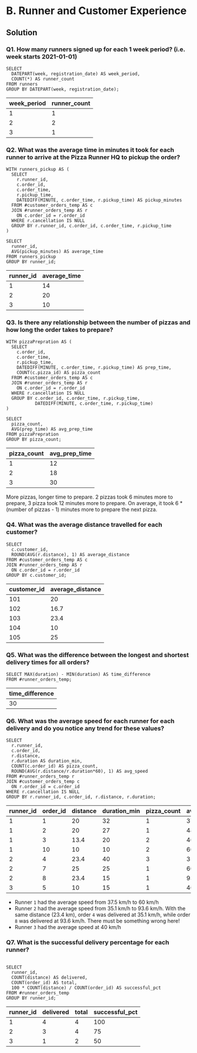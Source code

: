 # B. Runner and Customer Experience
## Solution
### Q1. How many runners signed up for each 1 week period? (i.e. week starts 2021-01-01)
```TSQL
SELECT 
  DATEPART(week, registration_date) AS week_period,
  COUNT(*) AS runner_count
FROM runners
GROUP BY DATEPART(week, registration_date);
```
| week_period | runner_count  |
|-------------|---------------|
| 1           | 1             |
| 2           | 2             |
| 3           | 1             |

### Q2. What was the average time in minutes it took for each runner to arrive at the Pizza Runner HQ to pickup the order?
```TSQL
WITH runners_pickup AS (
  SELECT
    r.runner_id,
    c.order_id, 
    c.order_time, 
    r.pickup_time, 
    DATEDIFF(MINUTE, c.order_time, r.pickup_time) AS pickup_minutes
  FROM #customer_orders_temp AS c
  JOIN #runner_orders_temp AS r
    ON c.order_id = r.order_id
  WHERE r.cancellation IS NULL
  GROUP BY r.runner_id, c.order_id, c.order_time, r.pickup_time
)

SELECT 
  runner_id,
  AVG(pickup_minutes) AS average_time
FROM runners_pickup
GROUP BY runner_id;
```
| runner_id | average_time  |
|-----------|---------------|
| 1         | 14            |
| 2         | 20            |
| 3         | 10            |

### Q3. Is there any relationship between the number of pizzas and how long the order takes to prepare?
```TSQL
WITH pizzaPrepration AS (
  SELECT
    c.order_id, 
    c.order_time, 
    r.pickup_time,
    DATEDIFF(MINUTE, c.order_time, r.pickup_time) AS prep_time,
    COUNT(c.pizza_id) AS pizza_count
  FROM #customer_orders_temp AS c
  JOIN #runner_orders_temp AS r
    ON c.order_id = r.order_id
  WHERE r.cancellation IS NULL
  GROUP BY c.order_id, c.order_time, r.pickup_time, 
           DATEDIFF(MINUTE, c.order_time, r.pickup_time)
)

SELECT 
  pizza_count,
  AVG(prep_time) AS avg_prep_time
FROM pizzaPrepration
GROUP BY pizza_count;
```
| pizza_count | avg_prep_time  |
|-------------|----------------|
| 1           | 12             |
| 2           | 18             |
| 3           | 30             |

More pizzas, longer time to prepare. 
2 pizzas took 6 minutes more to prepare, 3 pizza took 12 minutes more to prepare.
On average, it took 6 * (number of pizzas - 1) minutes more to prepare the next pizza.

### Q4. What was the average distance travelled for each customer?
```TSQL
SELECT
  c.customer_id,
  ROUND(AVG(r.distance), 1) AS average_distance
FROM #customer_orders_temp AS c
JOIN #runner_orders_temp AS r
  ON c.order_id = r.order_id
GROUP BY c.customer_id;
```
| customer_id | average_distance  |
|-------------|-------------------|
| 101         | 20                |
| 102         | 16.7              |
| 103         | 23.4              |
| 104         | 10                |
| 105         | 25                |

### Q5. What was the difference between the longest and shortest delivery times for all orders?
```TSQL
SELECT MAX(duration) - MIN(duration) AS time_difference
FROM #runner_orders_temp;
```
| time_difference|
|----------------|
| 30             |

### Q6. What was the average speed for each runner for each delivery and do you notice any trend for these values?
```TSQL
SELECT 
  r.runner_id,
  c.order_id,
  r.distance,
  r.duration AS duration_min,
  COUNT(c.order_id) AS pizza_count, 
  ROUND(AVG(r.distance/r.duration*60), 1) AS avg_speed
FROM #runner_orders_temp r
JOIN #customer_orders_temp c
  ON r.order_id = c.order_id
WHERE r.cancellation IS NULL
GROUP BY r.runner_id, c.order_id, r.distance, r.duration;
```
| runner_id | order_id | distance | duration_min | pizza_count | avg_speed  |
|-----------|----------|----------|--------------|-------------|------------|
| 1         | 1        | 20       | 32           | 1           | 37.5       |
| 1         | 2        | 20       | 27           | 1           | 44.4       |
| 1         | 3        | 13.4     | 20           | 2           | 40.2       |
| 1         | 10       | 10       | 10           | 2           | 60         |
| 2         | 4        | 23.4     | 40           | 3           | 35.1       |
| 2         | 7        | 25       | 25           | 1           | 60         |
| 2         | 8        | 23.4     | 15           | 1           | 93.6       |
| 3         | 5        | 10       | 15           | 1           | 40         |

* Runner ```1``` had the average speed from 37.5 km/h to 60 km/h
* Runner ```2``` had the average speed from 35.1 km/h to 93.6 km/h. With the same distance (23.4 km), order ```4``` was delivered at 35.1 km/h, while order ```8``` was delivered at 93.6 km/h. There must be something wrong here!
* Runner ```3``` had the average speed at 40 km/h

### Q7. What is the successful delivery percentage for each runner?
```TSQL

SELECT 
  runner_id,
  COUNT(distance) AS delivered,
  COUNT(order_id) AS total,
  100 * COUNT(distance) / COUNT(order_id) AS successful_pct
FROM #runner_orders_temp
GROUP BY runner_id;
```
| runner_id | delivered | total | successful_pct  |
|-----------|-----------|-------|-----------------|
| 1         | 4         | 4     | 100             |
| 2         | 3         | 4     | 75              |
| 3         | 1         | 2     | 50              |
